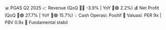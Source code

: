 📊 PGAS Q2 2025
📈 Revenue (QoQ 🔻🔴 -3.9% | YoY 🔼🟢 2.2%)
💰 Net Profit (QoQ 🔼🟢 27.7% | YoY 🔼🟢 15.7%)
💡 Cash Operasi: Positif
🧮 Valuasi: PER 9x | PBV 0.9x
🧱 Fundamental stabil

